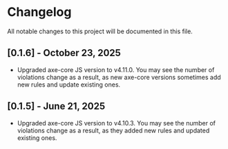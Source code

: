 # Changelog

All notable changes to this project will be documented in this file.

## [0.1.6] - October 23, 2025

- Upgraded axe-core JS version to v4.11.0. You may see the number of violations change as a result, as new axe-core versions sometimes add new rules and update existing ones.


## [0.1.5] - June  21, 2025

- Upgraded axe-core JS version to v4.10.3. You may see the number of violations change as a result, as they added new rules and updated existing ones.
